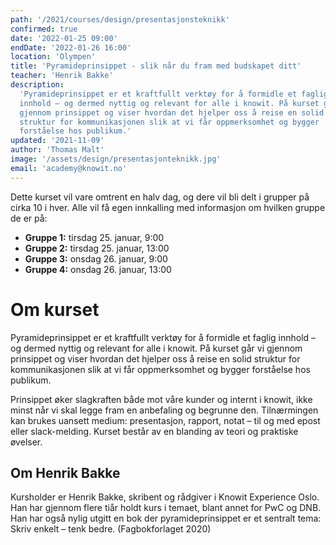 ```yaml
---
path: '/2021/courses/design/presentasjonsteknikk'
confirmed: true
date: '2022-01-25 09:00'
endDate: '2022-01-26 16:00'
location: 'Olympen'
title: 'Pyramideprinsippet - slik når du fram med budskapet ditt'
teacher: 'Henrik Bakke'
description:
  'Pyramideprinsippet er et kraftfullt verktøy for å formidle et faglig
  innhold – og dermed nyttig og relevant for alle i knowit. På kurset går vi
  gjennom prinsippet og viser hvordan det hjelper oss å reise en solid
  struktur for kommunikasjonen slik at vi får oppmerksomhet og bygger
  forståelse hos publikum.'
updated: '2021-11-09'
author: 'Thomas Malt'
image: '/assets/design/presentasjonteknikk.jpg'
email: 'academy@knowit.no'
---
```


Dette kurset vil vare omtrent en halv dag, og dere vil bli delt i grupper på
cirka 10 i hver. Alle vil få egen innkalling med informasjon om hvilken gruppe
de er på:

- **Gruppe 1:** tirsdag 25. januar, 9:00
- **Gruppe 2:** tirsdag 25. januar, 13:00
- **Gruppe 3:** onsdag 26. januar, 9:00
- **Gruppe 4:** onsdag 26. januar, 13:00

# Om kurset

Pyramideprinsippet er et kraftfullt verktøy for å formidle et faglig innhold –
og dermed nyttig og relevant for alle i knowit. På kurset går vi gjennom
prinsippet og viser hvordan det hjelper oss å reise en solid struktur for
kommunikasjonen slik at vi får oppmerksomhet og bygger forståelse hos
publikum.

Prinsippet øker slagkraften både mot våre kunder og internt i knowit, ikke
minst når vi skal legge fram en anbefaling og begrunne den. Tilnærmingen kan
brukes uansett medium: presentasjon, rapport, notat – til og med epost eller
slack-melding. Kurset består av en blanding av teori og praktiske øvelser.

## Om Henrik Bakke

Kursholder er Henrik Bakke, skribent og rådgiver i Knowit Experience Oslo. Han
har gjennom flere tiår holdt kurs i temaet, blant annet for PwC og DNB. Han
har også nylig utgitt en bok der pyramideprinsippet er et sentralt tema: Skriv
enkelt – tenk bedre. (Fagbokforlaget 2020)

